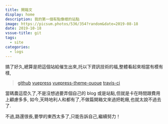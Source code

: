 ```yaml
---
title: 開箱文
display: home
description: 我的第一個有點像樣的站點
image: https://picsum.photos/536/354?random&date=2019-08-18
date: 2019-10-18
vssue-title: git
tags:
  - site
categories:
  - logs
--- 
```

搞了好久,總算是把這個站給催生出來,托以下資訊技術的福,整體看起來相當有模有樣,
>[github](https://github.com/)
>[vuepress](https://v0.vuepress.vuejs.org/zh/)
>[vuepress-theme-ououe](https://github.com/tolking/vuepress-theme-ououe)
>[travis-ci](https://travis-ci.com/)

當碼農這麼久了,不是沒想過要弄個自己的 blog 或是站點,但就是卡在時間跟費用上顧慮多多,
如今,天時地利人和都有了,不做篇開箱文來過把乾癮,也就太說不過去了.

不過,路還很長,要學的東西太多了,只能告訴自己,繼續努力！